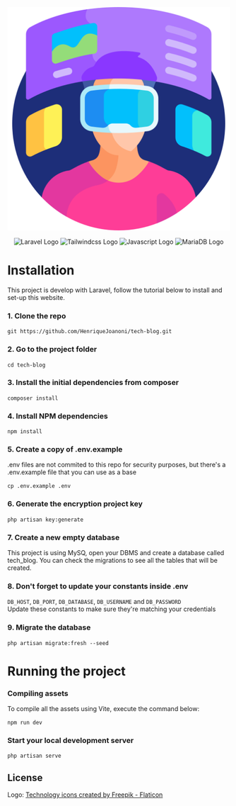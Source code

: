 <p align="center"><img src="resources/img/virtual-reality.png" alt="Virtual Reality" /></p>

<p align="center">
<img src="https://img.shields.io/badge/laravel-%23FF2D20.svg?style=for-the-badge&logo=laravel&logoColor=white" alt="Laravel Logo"/>
<img src="https://img.shields.io/badge/tailwindcss-%2338B2AC.svg?style=for-the-badge&logo=tailwind-css&logoColor=white" alt="Tailwindcss Logo"/>
<img src="https://img.shields.io/badge/javascript-%23323330.svg?style=for-the-badge&logo=javascript&logoColor=%23F7DF1E" alt="Javascript Logo"/>
<img src="https://img.shields.io/badge/MariaDB-003545?style=for-the-badge&logo=mariadb&logoColor=white" alt="MariaDB Logo"/>
</p>

# Installation
This project is develop with Laravel, follow the tutorial below to install and set-up this website.

### 1. Clone the repo
```
git https://github.com/HenriqueJoanoni/tech-blog.git
```

### 2. Go to the project folder
```
cd tech-blog
```

### 3. Install the initial dependencies from composer
```
composer install
```

### 4. Install NPM dependencies
```
npm install
```

### 5. Create a copy of .env.example
.env files are not commited to this repo for security purposes, but there's a .env.example file that you can use as a base

```
cp .env.example .env
```

### 6. Generate the encryption project key
```
php artisan key:generate
```

### 7. Create a new empty database
This project is using MySQ, open your DBMS and create a database called tech_blog. You can check the migrations to see
all the tables that will be created.

### 8. Don't forget to update your constants inside .env
`DB_HOST`, `DB_PORT`, `DB_DATABASE`, `DB_USERNAME` and `DB_PASSWORD`<br>
Update these constants to make sure they're matching your credentials

### 9. Migrate the database
```
php artisan migrate:fresh --seed
```

# Running the project

### Compiling assets
To compile all the assets using Vite, execute the command below:
```
npm run dev
```

### Start your local development server
```
php artisan serve
```



## License

Logo: <a href="https://www.flaticon.com/free-icons/technology" title="technology icons">Technology icons created by Freepik - Flaticon</a>

